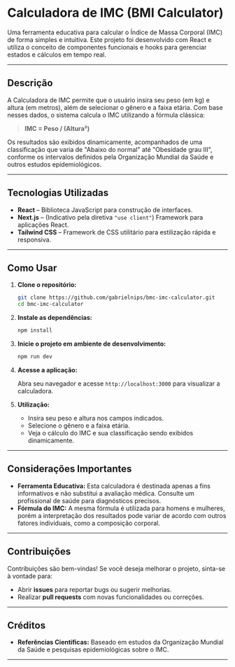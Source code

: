 # Calculadora de IMC (BMI Calculator)

Uma ferramenta educativa para calcular o Índice de Massa Corporal (IMC) de forma simples e intuitiva. Este projeto foi desenvolvido com React e utiliza o conceito de componentes funcionais e hooks para gerenciar estados e cálculos em tempo real.

---

## Descrição

A Calculadora de IMC permite que o usuário insira seu peso (em kg) e altura (em metros), além de selecionar o gênero e a faixa etária. Com base nesses dados, o sistema calcula o IMC utilizando a fórmula clássica:

> **IMC = Peso / (Altura²)**

Os resultados são exibidos dinamicamente, acompanhados de uma classificação que varia de "Abaixo do normal" até "Obesidade grau III", conforme os intervalos definidos pela Organização Mundial da Saúde e outros estudos epidemiológicos.

---

## Tecnologias Utilizadas

- **React** – Biblioteca JavaScript para construção de interfaces.
- **Next.js** – (Indicativo pela diretiva `"use client"`) Framework para aplicações React.
- **Tailwind CSS** – Framework de CSS utilitário para estilização rápida e responsiva.

---

## Como Usar

1. **Clone o repositório:**

   ```bash
   git clone https://github.com/gabrielnips/bmc-imc-calculator.git
   cd bmc-imc-calculator
   ```

2. **Instale as dependências:**

   ```bash
   npm install
   ```

3. **Inicie o projeto em ambiente de desenvolvimento:**

   ```bash
   npm run dev
   ```

4. **Acesse a aplicação:**
   
   Abra seu navegador e acesse `http://localhost:3000` para visualizar a calculadora.

5. **Utilização:**
   - Insira seu peso e altura nos campos indicados.
   - Selecione o gênero e a faixa etária.
   - Veja o cálculo do IMC e sua classificação sendo exibidos dinamicamente.

---

## Considerações Importantes

- **Ferramenta Educativa:** Esta calculadora é destinada apenas a fins informativos e não substitui a avaliação médica. Consulte um profissional de saúde para diagnósticos precisos.
- **Fórmula do IMC:** A mesma fórmula é utilizada para homens e mulheres, porém a interpretação dos resultados pode variar de acordo com outros fatores individuais, como a composição corporal.

---

## Contribuições

Contribuições são bem-vindas! Se você deseja melhorar o projeto, sinta-se à vontade para:

- Abrir **issues** para reportar bugs ou sugerir melhorias.
- Realizar **pull requests** com novas funcionalidades ou correções.

---

## Créditos

- **Referências Científicas:** Baseado em estudos da Organização Mundial da Saúde e pesquisas epidemiológicas sobre o IMC.

---
